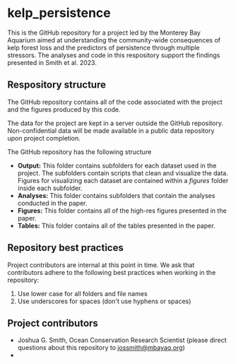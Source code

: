 # kelp_persistence
This is the GitHub repository for a project led by the Monterey Bay Aquarium aimed at understanding the community-wide consequences of kelp forest loss and 
the predictors of persistence through multiple stressors. The analyses and code in this respository support the findings presented in Smith et al. 2023. 

## Respository structure 

The GitHub repository contains all of the code associated with the project and the figures produced by this code. 

The data for the project are kept in a server outside the GitHub repository. Non-confidential data will be made available in a public data repository upon project completion.

The GitHub repository has the following structure

* **Output:** This folder contains subfolders for each dataset used in the project. The subfolders contain scripts that clean and visualize the data. Figures for visualizing each dataset are contained within a *figures* folder inside each subfolder.
* **Analyses:** This folder contains subfolders that contain the analyses conducted in the paper.
* **Figures:** This folder contains all of the high-res figures presented in the paper.
* **Tables:** This folder contains all of the tables presented in the paper.

## Repository best practices

Project contributors are internal at this point in time. We ask that contributors adhere to the following best practices when working in the repository:

1. Use lower case for all folders and file names
2. Use underscores for spaces (don't use hyphens or spaces)

## Project contributors

* Joshua G. Smith, Ocean Conservation Research Scientist (please direct questions about this repository to jossmith@mbayaq.org)
* 
